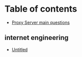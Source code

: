 # Table of contents

* [Proxy Server main questions](README.md)

## internet engineering

* [Untitled](internet-engineering/untitled.md)

